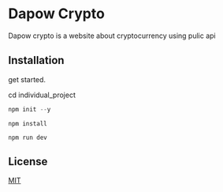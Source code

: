 # Dapow Crypto

Dapow crypto is a website about cryptocurrency using pulic api

## Installation

get started.

cd individual_project

```node.js
npm init --y
```
```
npm install
```
```
npm run dev
```

## License

[MIT](https://choosealicense.com/licenses/mit/)
